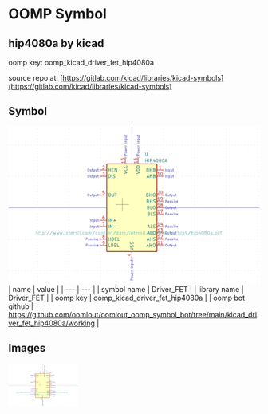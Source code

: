 # OOMP Symbol  
## hip4080a  by kicad  
  
oomp key: oomp_kicad_driver_fet_hip4080a  
  
source repo at: [https://gitlab.com/kicad/libraries/kicad-symbols](https://gitlab.com/kicad/libraries/kicad-symbols)  
## Symbol  
  
[![working.png](working_600.png)](working.png)  
| name | value | 
| --- | --- | 
| symbol name | Driver_FET | 
| library name | Driver_FET | 
| oomp key | oomp_kicad_driver_fet_hip4080a | 
| oomp bot github | https://github.com/oomlout/oomlout_oomp_symbol_bot/tree/main/kicad_driver_fet_hip4080a/working | 
## Images  
  
[![working.png](working_140.png)](working.png)  
